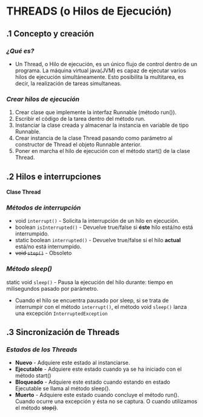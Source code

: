 # THREADS (o Hilos de Ejecución)

## .1 Concepto y creación

### *¿Qué es?*
- Un Thread, o Hilo de ejecución, es un único flujo de control dentro de un programa. La máquina virtual java(JVM) es capaz de ejecutar varios hilos de ejecución simultáneamente. Esto posibilita la multitarea, es decir, la realización de tareas simultaneas.

### *Crear hilos de ejecución*
1. Crear clase que implemente la interfaz Runnable (método run()).
2. Escribir el código de la tarea dentro del método run.
3. Instanciar la clase creada y almacenar la instancia en variable de tipo Runnable.
4. Crear instancia de la clase Thread pasando como parámetro al constructor de Thread el objeto Runnable anterior.
5. Poner en marcha el hilo de ejecución con el método start() de la clase Thread.

## .2 Hilos e interrupciones

#### Clase Thread
### *Métodos de interrupción*

- void `interrupt()` - Solicita la interrupción de un hilo en ejecución.
- boolean `isInterrupted()` - Devuelve true/false si **éste** hilo está/no está interrumpido.
- static boolean `interrupted()` - Devuelve true/false si el hilo **actual** está/no está interrumpido.
- ~~void `stop()`~~ - Obsoleto 

### *Método sleep()* 
static void `sleep()` - Pausa la ejecución del hilo durante: tiempo en milisegundos pasado por parámetro.
- Cuando el hilo se encuentra pausado por sleep, si se trata de interrumpir con el método `interrupt()`, el método void `sleep()` lanza una excepción `InterruptedException`

## .3 Sincronización de Threads

### *Estados de los Threads*
- **Nuevo** - Adquiere este estado al instanciarse.
- **Ejecutable** - Adquiere este estado cuando ya se ha iniciado con el método start()
- **Bloqueado** - Adquiere este estado cuando estando en estado Ejecutable se llama al método sleep().
- **Muerto** - Adquiere este estado cuando concluye el método run(). Cuando ocurre una excepción y ésta no se captura. O cuando utilizamos el método ~~stop()~~.